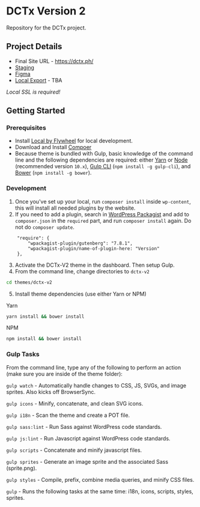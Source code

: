 # DCTx Version 2
Repository for the DCTx project.

## Project Details

- Final Site URL - https://dctx.ph/
- [Staging](http://jc-dctx1.pantheonsite.io/)
- [Figma](https://www.figma.com/file/ZP2wEI8IdAEWVr3pPFL8fW/DCTx-Landing-Page-04012020?node-id=0%3A1)
- [Local Export]() - TBA

_Local SSL is required!_

## Getting Started

### Prerequisites
- Install [Local by Flywheel](https://localwp.com/) for local development.
- Download and Install [Compoer](https://getcomposer.org/download/)
- Because theme is bundled with Gulp, basic knowledge of the command line and the following dependencies are required: either [Yarn](https://yarnpkg.com) or [Node](https://nodejs.org) (recommended version `10.x`), [Gulp CLI](https://github.com/gulpjs/gulp-cli) (`npm install -g gulp-cli`), and [Bower](https://bower.io/) (`npm install -g bower`).

### Development
1) Once you've set up your local, run `composer install` inside `wp-content`, this will install all needed plugins by the website.
2) If you need to add a plugin, search in [WordPress Packagist](https://wpackagist.org/) and add to `composer.json` in the `required` part, and run `composer install` again. Do not do `composer update`.

```
	"require": {
		"wpackagist-plugin/gutenberg": "7.8.1",
		"wpackagist-plugin/name-of-plugin-here: "Version"
	},
```

3) Activate the DCTx-V2 theme in the dashboard. Then setup Gulp.
4) From the command line, change directories to `dctx-v2`

```bash
cd themes/dctx-v2
```

5) Install theme dependencies (use either Yarn or NPM)

Yarn
```bash
yarn install && bower install
```
NPM
```bash
npm install && bower install
```

### Gulp Tasks

From the command line, type any of the following to perform an action (make sure you are inside of the theme folder):

`gulp watch` - Automatically handle changes to CSS, JS, SVGs, and image sprites. Also kicks off BrowserSync.

`gulp icons` - Minify, concatenate, and clean SVG icons.

`gulp i18n` - Scan the theme and create a POT file.

`gulp sass:lint` - Run Sass against WordPress code standards.

`gulp js:lint` - Run Javascript against WordPress code standards.

`gulp scripts` - Concatenate and minify javascript files.

`gulp sprites` - Generate an image sprite and the associated Sass (sprite.png).

`gulp styles` - Compile, prefix, combine media queries, and minify CSS files.

`gulp` - Runs the following tasks at the same time: i18n, icons, scripts, styles, sprites.

